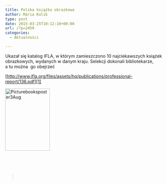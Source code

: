```yaml
---
title: Polska książka obrazkowa
author: Maria Kulik
type: post
date: 2015-03-25T10:12:10+00:00
url: /?p=2459
categories:
  - Aktualności

---
```

Ukazał się katalog IFLA, w którym zamieszczono 10 najciekawszych książek obrazkowych, wydanych w danym kraju. Selekcji dokonali bibliotekarze, a tu można  go obejrzeć

[http://www.ifla.org/files/assets/hq/publications/professional-report/136.pdf][1]

<a href="http://www.ibby.pl/wp-content/uploads/2015/03/Picturebooksposter3Aug.jpg" rel="lightbox[2459]"><img class="alignnone size-medium wp-image-2458" src="http://www.ibby.pl/wp-content/uploads/2015/03/Picturebooksposter3Aug-143x200.jpg" alt="Picturebooksposter3Aug" width="143" height="200" srcset="http://www.ibby.pl/wp-content/uploads/2015/03/Picturebooksposter3Aug-143x200.jpg 143w, http://www.ibby.pl/wp-content/uploads/2015/03/Picturebooksposter3Aug-71x100.jpg 71w, http://www.ibby.pl/wp-content/uploads/2015/03/Picturebooksposter3Aug.jpg 320w" sizes="(max-width: 143px) 100vw, 143px" /></a>

&nbsp;

&nbsp;

<div>
</div>

<div>
  <div>
    <div>
      <blockquote>
        <div lang="PL">
          <div class="WordSection1">
            <div>
              <i> </i>
            </div>
          </div>
        </div>
      </blockquote>
    </div>
  </div>
</div>

 [1]: http://www.ifla.org/files/assets/hq/publications/professional-report/136.pdf "blocked::http://www.ifla.org/files/assets/hq/publications/professional-report/136.pdf"
